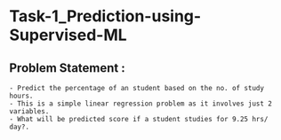 # Task-1_Prediction-using-Supervised-ML
## Problem Statement :
    - Predict the percentage of an student based on the no. of study hours.
    - This is a simple linear regression problem as it involves just 2 variables.
    - What will be predicted score if a student studies for 9.25 hrs/ day?.
